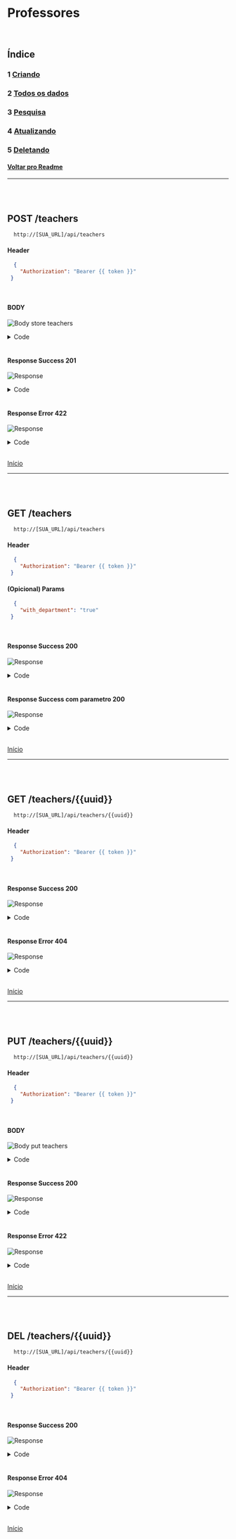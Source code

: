 # Professores

<br/>

## Índice
### 1 [Criando](#post-teachers)
### 2 [Todos os dados](#get-teachers)
### 3 [Pesquisa](#get-teachersuuid)
### 4 [Atualizando](#put-teachersuuid)
### 5 [Deletando](#del-teachersuuid)
#### [Voltar pro Readme](/README.md)

<hr>
<br/>
<br/>

## POST /teachers

```
  http://[SUA_URL]/api/teachers
```
#### Header

```json
  { 
    "Authorization": "Bearer {{ token }}"
 }
```

<br>

#### BODY

![Body store teachers](/img/body_store_teachers.png)

<details> 
  <summary>Code</summary>

```json
{
    "departament_id":"1",
    "first_name":"Alberto",
    "last_name":"da silva",
    "status":"1"
}
```

</details>

<br/>

#### Response Success 201

![Response](/img/response_success_store_teachers.png)

<details> 
  <summary>Code</summary>

```json
{
  "status": "Success",
  "message": "Teacher successfully created",
  "data": {
    "teacher": {
      "first_name": "Alberto",
      "last_name": "Da silva",
      "status": "1",
      "uuid": "892e3062-e1b3-4bea-93d3-913b505a0b1c",
      "slug": "alberto-da-silva",
      "updated_at": "2022-09-02T14:18:34.000000Z",
      "created_at": "2022-09-02T14:18:34.000000Z"
    }
  }
}
```

</details>

<br/>

#### Response Error 422

![Response](/img/response_error_store_teachers.png)

<details> 
  <summary>Code</summary>

```json
{
  "message": "We need your [ FIRST NAME ] to continue! (and 3 more errors)",
  "errors": {
    "first_name": [
      "We need your [ FIRST NAME ] to continue!"
    ],
    "last_name": [
      "We need your [ LAST NAME ] to continue!"
    ],
    "status": [
      "We need your [ STATUS ] to continue!"
    ],
    "departament_id": [
      "We need your [ DEPARTAMENT ID ] to continue!"
    ]
  }
}
```

</details>

<br>

[Início](#professores)

<hr>
<br/>
<br/>

## GET /teachers

```
  http://[SUA_URL]/api/teachers
```
#### Header

```json
  { 
    "Authorization": "Bearer {{ token }}"
 }
```

#### (Opicional) Params

```json
  { 
    "with_department": "true"
 }
```

<br/>

#### Response Success 200

![Response](/img/response_success_teachers.png)

<details> 
  <summary>Code</summary>

```json
{
  "status": "Success",
  "message": "All Teachers Loaded!",
  "data": {
    "teachers": [
      {
        "uuid": "4f72962e-d640-4d03-bdd4-05899f07d3f9",
        "slug": "severus-snape",
        "first_name": "Severus ",
        "last_name": "Snape",
        "status": 1,
        "created_at": "2022-09-02T14:10:52.000000Z",
        "updated_at": "2022-09-02T14:10:52.000000Z"
      },
      ...
    ]
}
```

</details>

<br/>

#### Response Success com parametro 200

![Response](/img/response_success_params_teachers.png)

<details> 
  <summary>Code</summary>

```json
{
  "status": "Success",
  "message": "All Teachers Loaded!",
  "data": {
    "teachers": [
      {
        "department_uuid": "8c23d0aa-f908-40ac-865b-b3c3138ec5d5",
        "department_name": "matemática",
        "uuid": "4f72962e-d640-4d03-bdd4-05899f07d3f9",
        "slug": "lizzie-grady",
        "first_name": "Lizzie",
        "last_name": "Grady",
        "status": 1,
        "created_at": "2022-09-02T14:10:52.000000Z",
        "updated_at": "2022-09-02T14:10:52.000000Z"
      },
      ...
    ]
}
```

</details>

<br>

[Início](#professores)

<hr>
<br/>
<br/>


## GET /teachers/{{uuid}}

```
  http://[SUA_URL]/api/teachers/{{uuid}}
```
#### Header

```json
  { 
    "Authorization": "Bearer {{ token }}"
 }
```

<br/>

#### Response Success 200

![Response](/img/response_success_show_teachers.png)

<details> 
  <summary>Code</summary>

```json
{
  "status": "Success",
  "message": "Teacher successfully found!",
  "data": {
    "teacher": {
      "uuid": "892e3062-e1b3-4bea-93d3-913b505a0b1c",
      "slug": "alberto-da-silva",
      "first_name": "Alberto",
      "last_name": "Da silva",
      "status": 1,
      "created_at": "2022-09-02T14:18:34.000000Z",
      "updated_at": "2022-09-02T14:18:34.000000Z",
      "departament": {
        "uuid": "34271383-0d87-4d99-b4c4-c9da7359209e",
        "slug": "ciencias-humanas",
        "name": "Ciências humanas",
        "created_at": "2022-09-02T14:10:52.000000Z",
        "updated_at": "2022-09-02T14:10:52.000000Z"
      }
    }
  }
}
```

</details>

<br/>

#### Response Error 404

![Response](/img/response_error_generic_404.png)

<details> 
  <summary>Code</summary>

```json
{
  "status": "Error",
  "message": "The searched resource does not exist",
  "data": null
}
```

</details>

<br>

[Início](#professores)

<hr>
<br/>
<br/>

## PUT /teachers/{{uuid}}

```
  http://[SUA_URL]/api/teachers/{{uuid}}
```
#### Header

```json
  { 
    "Authorization": "Bearer {{ token }}"
 }
```

<br/>

#### BODY

![Body put teachers](/img/body_put_teachers.png)

<details> 
  <summary>Code</summary>

```json
{
    "departament_id":"3",
    "first_name":"Pedro",
    "last_name":"Eduardo",
    "status":"1"
}
```

</details>

<br/>

#### Response Success 200

![Response](/img/response_success_put_teachers.png)

<details> 
  <summary>Code</summary>

```json
{
  "status": "Success",
  "message": "Teacher successfully updated",
  "data": {
    "teacher": {
      "uuid": "892e3062-e1b3-4bea-93d3-913b505a0b1c",
      "slug": "alberto-da-silva",
      "first_name": "Pedro",
      "last_name": "Eduardo",
      "status": "1",
      "created_at": "2022-09-02T14:18:34.000000Z",
      "updated_at": "2022-09-02T14:19:45.000000Z"
    }
  }
}
```

</details>

<br/>

#### Response Error 422

![Response](/img/response_error_put_teachers.png)

<details> 
  <summary>Code</summary>

```json
{
  "message": "We need your [ FIRST NAME ] to continue! (and 1 more error)",
  "errors": {
    "first_name": [
      "We need your [ FIRST NAME ] to continue!"
    ],
    "departament_id": [
      "We need your [ DEPARTAMENT ID ] to continue!"
    ]
  }
}
```

</details>

<br>

[Início](#professores)

<hr>
<br/>
<br/>

## DEL /teachers/{{uuid}}

```
  http://[SUA_URL]/api/teachers/{{uuid}}
```
#### Header

```json
  { 
    "Authorization": "Bearer {{ token }}"
 }
```

<br/>

#### Response Success 200

![Response](/img/response_success_del_teachers.png)

<details> 
  <summary>Code</summary>

```json
{
  "status": "Success",
  "message": "The teacher has been successfully removed!",
  "data": {
    "teacher": {
      "uuid": "892e3062-e1b3-4bea-93d3-913b505a0b1c",
      "slug": "alberto-da-silva",
      "first_name": "Pedro",
      "last_name": "Eduardo",
      "status": 1,
      "created_at": "2022-09-02T14:18:34.000000Z",
      "updated_at": "2022-09-02T14:19:45.000000Z"
    }
  }
}
```

</details>

<br/>

#### Response Error 404

![Response](/img/response_error_generic_404.png)

<details> 
  <summary>Code</summary>

```json
{
  "status": "Error",
  "message": "Unable to perform deletion. The requested resource does not exist!",
  "data": null
}
```

</details>

<br>

[Início](#professores)
